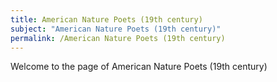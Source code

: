 ```yaml
---
title: American Nature Poets (19th century)
subject: "American Nature Poets (19th century)"
permalink: /American Nature Poets (19th century)
---
```


Welcome to the page of American Nature Poets (19th century)

